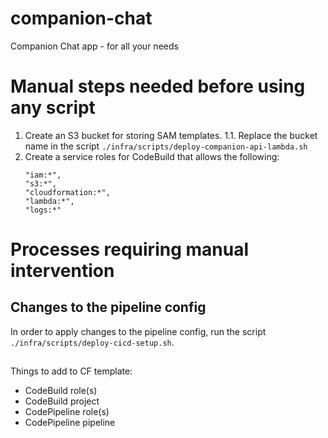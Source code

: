# companion-chat

Companion Chat app - for all your needs

# Manual steps needed before using any script

1. Create an S3 bucket for storing SAM templates.
   1.1. Replace the bucket name in the script `./infra/scripts/deploy-companion-api-lambda.sh`
2. Create a service roles for CodeBuild that allows the following:
   ```
   "iam:*",
   "s3:*",
   "cloudformation:*",
   "lambda:*",
   "logs:*"
   ```

# Processes requiring manual intervention

## Changes to the pipeline config

In order to apply changes to the pipeline config, run the script
`./infra/scripts/deploy-cicd-setup.sh`.

##

Things to add to CF template:

- CodeBuild role(s)
- CodeBuild project
- CodePipeline role(s)
- CodePipeline pipeline